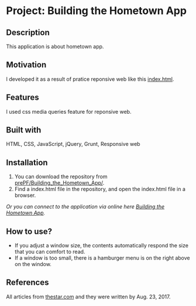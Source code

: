 # Project: Building the Hometown App

## Description

This application is about hometown app.

## Motivation

I developed it as a result of pratice reponsive web like this [index.html](https://leiachung41.github.io/prePF/Building_the_Hometown_App/before/index_B4.html).

## Features

I used css media queries feature for reponsive web.

## Built with

HTML, CSS, JavaScript, jQuery, Grunt, Responsive web

## Installation

1. You can download the repository from
[prePF/Building_the_Hometown_App/](https://github.com/leiachung41/prePF/tree/master/Building_the_Hometown_App/).
2. Find a index.html file in the repository, and open the index.html file in a browser.

*Or you can connect to the application via online here [Building the Hometown App](https://leiachung41.github.io/prePF/Building_the_Hometown_App/index.html).*

## How to use?

  - If you adjust a window size, the contents automatically respond the size that you can comfort to read.
  - If a window is too small, there is a hamburger menu is on the right above on the window. 

## References

All articles from [thestar.com](https://www.thestar.com/) and they were written by Aug. 23, 2017.
